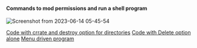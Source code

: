 #### Commands to mod permissions and run a shell program
![Screenshot from 2023-06-14 05-45-54](https://github.com/hacksh4w/OS_LAB_S4/assets/91671136/064ff7b2-b9a4-4018-9af6-6ffe51241d52)


[Code with crrate and destroy option for directories](shell-dir.sh)
[Code with Delete option alone](shell-dir2.sh)
[Menu driven program](shell-dir3.sh)
